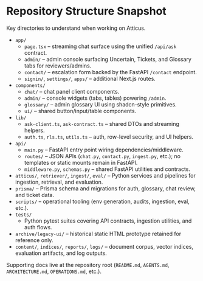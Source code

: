 # Repository Structure Snapshot

Key directories to understand when working on Atticus.

- `app/`
  - `page.tsx` – streaming chat surface using the unified `/api/ask` contract.
  - `admin/` – admin console surfacing Uncertain, Tickets, and Glossary tabs for reviewers/admins.
  - `contact/` – escalation form backed by the FastAPI `/contact` endpoint.
  - `signin/`, `settings/`, `apps/` – additional Next.js routes.
- `components/`
  - `chat/` – chat panel client components.
  - `admin/` – console widgets (tabs, tables) powering `/admin`.
  - `glossary/` – admin glossary UI using shadcn-style primitives.
  - `ui/` – shared button/input/table components.
- `lib/`
  - `ask-client.ts`, `ask-contract.ts` – shared DTOs and streaming helpers.
  - `auth.ts`, `rls.ts`, `utils.ts` – auth, row-level security, and UI helpers.
- `api/`
  - `main.py` – FastAPI entry point wiring dependencies/middleware.
  - `routes/` – JSON APIs (`chat.py`, `contact.py`, `ingest.py`, etc.); no templates or static mounts remain in FastAPI.
  - `middleware.py`, `schemas.py` – shared FastAPI utilities and contracts.
- `atticus/`, `retriever/`, `ingest/`, `eval/` – Python services and pipelines for ingestion, retrieval, and evaluation.
- `prisma/` – Prisma schema and migrations for auth, glossary, chat review, and ticket data.
- `scripts/` – operational tooling (env generation, audits, ingestion, eval, etc.).
- `tests/`
  - Python pytest suites covering API contracts, ingestion utilities, and auth flows.
- `archive/legacy-ui/` – historical static HTML prototype retained for reference only.
- `content/`, `indices/`, `reports/`, `logs/` – document corpus, vector indices, evaluation artifacts, and log outputs.

Supporting docs live at the repository root (`README.md`, `AGENTS.md`, `ARCHITECTURE.md`, `OPERATIONS.md`, etc.).
